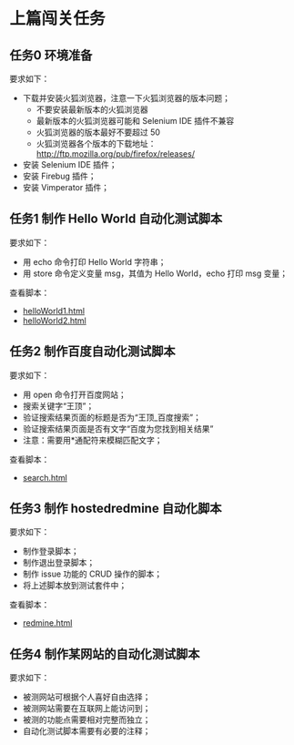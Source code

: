 # 上篇闯关任务

## 任务0 环境准备

要求如下：
- 下载并安装火狐浏览器，注意一下火狐浏览器的版本问题；
  - 不要安装最新版本的火狐浏览器  
  - 最新版本的火狐浏览器可能和 Selenium IDE 插件不兼容  
  - 火狐浏览器的版本最好不要超过 50  
  - 火狐浏览器各个版本的下载地址：http://ftp.mozilla.org/pub/firefox/releases/  
- 安装 Selenium IDE 插件；  
- 安装 Firebug 插件；  
- 安装 Vimperator 插件；  

## 任务1 制作 Hello World 自动化测试脚本

要求如下：
- 用 echo 命令打印 Hello World 字符串；
- 用 store 命令定义变量 msg，其值为 Hello World，echo 打印 msg 变量；

查看脚本：
- [helloWorld1.html](http://seide.wangding.in/hello/helloWorld1.html)
- [helloWorld2.html](http://seide.wangding.in/hello/helloWorld2.html)

## 任务2 制作百度自动化测试脚本

要求如下：
- 用 open 命令打开百度网站；
- 搜索关键字“王顶”；
- 验证搜索结果页面的标题是否为“王顶\_百度搜索”；
- 验证搜索结果页面是否有文字“百度为您找到相关结果”
- 注意：需要用\*通配符来模糊匹配文字；

查看脚本：
- [search.html](http://seide.wangding.in/baidu/search.html)

## 任务3 制作 hostedredmine 自动化脚本

要求如下：
- 制作登录脚本；
- 制作退出登录脚本；
- 制作 issue 功能的 CRUD 操作的脚本；
- 将上述脚本放到测试套件中；

查看脚本：
- [redmine.html](http://seide.wangding.in/hostedredmine/redmine.html)

## 任务4 制作某网站的自动化测试脚本

要求如下：
- 被测网站可根据个人喜好自由选择；
- 被测网站需要在互联网上能访问到；
- 被测的功能点需要相对完整而独立；
- 自动化测试脚本需要有必要的注释；

